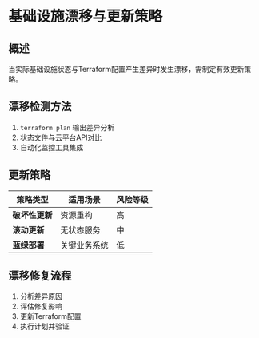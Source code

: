 # 基础设施漂移与更新策略

## 概述
当实际基础设施状态与Terraform配置产生差异时发生漂移，需制定有效更新策略。

## 漂移检测方法
1. `terraform plan` 输出差异分析
2. 状态文件与云平台API对比
3. 自动化监控工具集成

## 更新策略
| 策略类型 | 适用场景 | 风险等级 |
|---------|---------|---------|
| **破坏性更新** | 资源重构 | 高 |
| **滚动更新** | 无状态服务 | 中 |
| **蓝绿部署** | 关键业务系统 | 低 |

## 漂移修复流程
1. 分析差异原因
2. 评估修复影响
3. 更新Terraform配置
4. 执行计划并验证